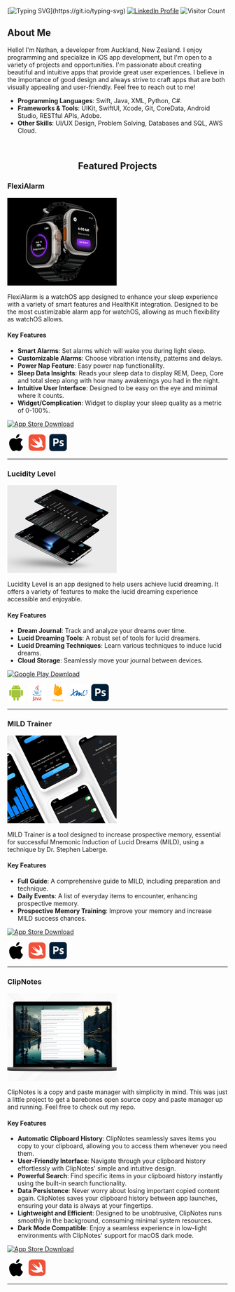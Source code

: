 [![Typing SVG](https://readme-typing-svg.herokuapp.com?font=Fira+Code&pause=1000&color=000000&width=1000&lines=System.out.println(%22Welcome+to+Nate's+Github+page!%22);)](https://git.io/typing-svg)
[![LinkedIn Profile](https://img.shields.io/badge/LinkedIn-Profile-blue?style=flat-square&logo=linkedin)](https://linkedin.com/in/nathan-woolmore)
![Visitor Count](https://visitor-badge.laobi.icu/badge?page_id=Nathan-Woolmore.Nathan-Woolmore)

## About Me

Hello! I'm Nathan, a developer from Auckland, New Zealand. I enjoy programming and specialize in iOS app development, but I'm open to a variety of projects and opportunities. I'm passionate about creating beautiful and intuitive apps that provide great user experiences. I believe in the importance of good design and always strive to craft apps that are both visually appealing and user-friendly. Feel free to reach out to me!

-   **Programming Languages**: Swift, Java, XML, Python, C#.
-   **Frameworks & Tools**: UIKit, SwiftUI, Xcode, Git, CoreData, Android Studio, RESTful APIs, Adobe.
-   **Other Skills**: UI/UX Design, Problem Solving, Databases and SQL, AWS Cloud.

<br>
<div align="center">
  
## Featured Projects

</div>

### FlexiAlarm

<img src="https://github.com/Nathan-Woolmore/projectImages/blob/main/FlexiAlarm.png?raw=true" width="250" alt="FlexiAlarm">

FlexiAlarm is a watchOS app designed to enhance your sleep experience with a variety of smart features and HealthKit integration. Designed to be the most custimizable alarm app for watchOS, allowing as much flexibility as watchOS allows.

#### Key Features

-   **Smart Alarms**: Set alarms which will wake you during light sleep.
-   **Customizable Alarms**: Choose vibration intensity, patterns and delays.
-   **Power Nap Feature**: Easy power nap functionalilty.
-   **Sleep Data Insights**: Reads your sleep data to display REM, Deep, Core and total sleep along with how many awakenings you had in the night.
-   **Intuitive User Interface**: Designed to be easy on the eye and minimal where it counts.
-   **Widget/Complication**: Widget to display your sleep quality as a metric of 0-100%.

[![App Store Download](https://img.shields.io/badge/App%20Store-Download-blue?style=for-the-badge&logo=app-store)](https://apps.apple.com/us/app/flexialarm/id6502886443)

<img src="https://github.com/devicons/devicon/blob/master/icons/apple/apple-original.svg" width="40" height="40" title="Apple" alt="Apple">&nbsp;
<img src="https://github.com/devicons/devicon/blob/master/icons/swift/swift-original.svg" width="40" height="40" title="Swift" alt="Swift">&nbsp;
<img src="https://github.com/devicons/devicon/blob/master/icons/photoshop/photoshop-plain.svg" width="40" height="40" title="Photoshop" alt="Photoshop">&nbsp;

---

### Lucidity Level

<img src="https://github.com/Nathan-Woolmore/projectImages/blob/main/LucidityLevel.png?raw=true" width="250" alt="Lucidity Level">

Lucidity Level is an app designed to help users achieve lucid dreaming. It offers a variety of features to make the lucid dreaming experience accessible and enjoyable.

#### Key Features

-   **Dream Journal**: Track and analyze your dreams over time.
-   **Lucid Dreaming Tools**: A robust set of tools for lucid dreamers.
-   **Lucid Dreaming Techniques**: Learn various techniques to induce lucid dreams.
-   **Cloud Storage**: Seamlessly move your journal between devices.

[![Google Play Download](https://img.shields.io/badge/Google%20Play-Download-blue?style=for-the-badge&logo=google-play)](https://play.google.com/store/apps/details?id=studio.victorylapp.lucidlevelup&hl=en_US)

<img src="https://github.com/devicons/devicon/blob/master/icons/android/android-original.svg" width="40" height="40" title="Android" alt="Android">&nbsp;
<img src="https://github.com/devicons/devicon/blob/master/icons/java/java-original-wordmark.svg" width="40" height="40" title="Java" alt="Java">&nbsp;
<img src="https://github.com/devicons/devicon/blob/master/icons/firebase/firebase-plain-wordmark.svg" width="40" height="40" title="Firebase" alt="Firebase">&nbsp;
<img src="https://github.com/devicons/devicon/blob/master/icons/xml/xml-plain.svg" width="40" height="40" title="XML" alt="XML">&nbsp;
<img src="https://github.com/devicons/devicon/blob/master/icons/photoshop/photoshop-plain.svg" width="40" height="40" title="Photoshop" alt="Photoshop">&nbsp;

---

### MILD Trainer

<img src="https://github.com/Nathan-Woolmore/projectImages/blob/main/Mildtrainer.png?raw=true" width="250" alt="MILD Trainer">

MILD Trainer is a tool designed to increase prospective memory, essential for successful Mnemonic Induction of Lucid Dreams (MILD), using a technique by Dr. Stephen Laberge.

#### Key Features

-   **Full Guide**: A comprehensive guide to MILD, including preparation and technique.
-   **Daily Events**: A list of everyday items to encounter, enhancing prospective memory.
-   **Prospective Memory Training**: Improve your memory and increase MILD success chances.

[![App Store Download](https://img.shields.io/badge/App%20Store-Download-blue?style=for-the-badge&logo=app-store)](https://apps.apple.com/pl/app/mild-trainer-lucid-dream-tool/id1530667456)

<img src="https://github.com/devicons/devicon/blob/master/icons/apple/apple-original.svg" width="40" height="40" title="Apple" alt="Apple">&nbsp;
<img src="https://github.com/devicons/devicon/blob/master/icons/swift/swift-original.svg" width="40" height="40" title="Swift" alt="Swift">&nbsp;
<img src="https://github.com/devicons/devicon/blob/master/icons/photoshop/photoshop-plain.svg" width="40" height="40" title="Photoshop" alt="Photoshop">&nbsp;

---

### ClipNotes

<img src="https://github.com/Nathan-Woolmore/projectImages/blob/main/ClipNotes.png?raw=true" width="250" alt="ClipNotes">

ClipNotes is a copy and paste manager with simplicity in mind. This was just a little project to get a barebones open source copy and paste manager up and running.
Feel free to check out my repo.

#### Key Features

-   **Automatic Clipboard History**: ClipNotes seamlessly saves items you copy to your clipboard, allowing you to access them whenever you need them.
-   **User-Friendly Interface**: Navigate through your clipboard history effortlessly with ClipNotes' simple and intuitive design.
-   **Powerful Search**: Find specific items in your clipboard history instantly using the built-in search functionality.
-   **Data Persistence**: Never worry about losing important copied content again. ClipNotes saves your clipboard history between app launches, ensuring your data is always at your fingertips.
-   **Lightweight and Efficient**: Designed to be unobtrusive, ClipNotes runs smoothly in the background, consuming minimal system resources.
-   **Dark Mode Compatible**: Enjoy a seamless experience in low-light environments with ClipNotes' support for macOS dark mode.

[![App Store Download](https://img.shields.io/badge/App%20Store-Download-blue?style=for-the-badge&logo=app-store)](https://apps.apple.com/nz/app/clipnotes-clipboard/id6482848797?mt=12)

<img src="https://github.com/devicons/devicon/blob/master/icons/apple/apple-original.svg" width="40" height="40" title="Apple" alt="Apple">&nbsp;
<img src="https://github.com/devicons/devicon/blob/master/icons/swift/swift-original.svg" width="40" height="40" title="Swift" alt="Swift">&nbsp;

---


